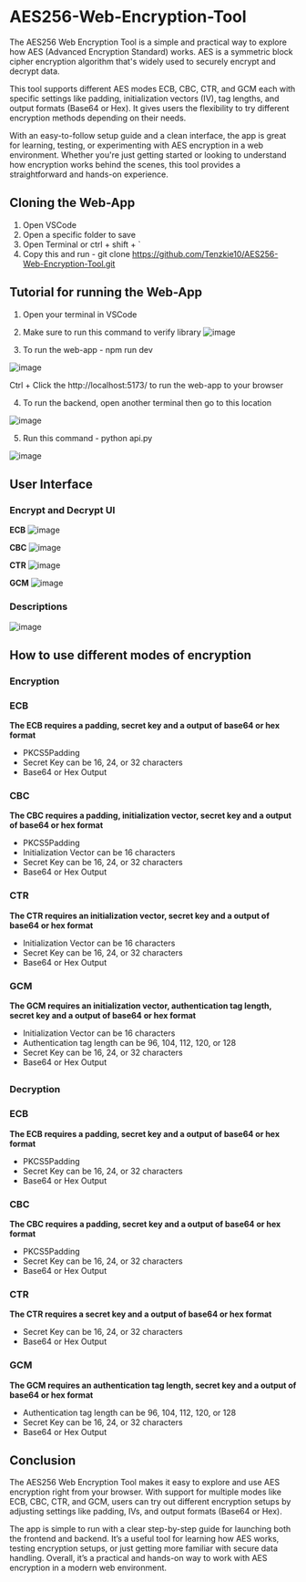 # AES256-Web-Encryption-Tool

The AES256 Web Encryption Tool is a simple and practical way to explore how AES (Advanced Encryption Standard) works. AES is a symmetric block cipher encryption algorithm that's widely used to securely encrypt and decrypt data.

This tool supports different AES modes ECB, CBC, CTR, and GCM each with specific settings like padding, initialization vectors (IV), tag lengths, and output formats (Base64 or Hex). It gives users the flexibility to try different encryption methods depending on their needs.

With an easy-to-follow setup guide and a clean interface, the app is great for learning, testing, or experimenting with AES encryption in a web environment. Whether you're just getting started or looking to understand how encryption works behind the scenes, this tool provides a straightforward and hands-on experience.

## Cloning the Web-App
1. Open VSCode
2. Open a specific folder to save
3. Open Terminal or ctrl + shift + `
4. Copy this and run - git clone https://github.com/Tenzkie10/AES256-Web-Encryption-Tool.git

## Tutorial for running the Web-App
1. Open your terminal in VSCode
   
2. Make sure to run this command to verify library
![image](https://github.com/user-attachments/assets/829e47f2-93ac-401f-a243-6ada1cd54cdb)

3. To run the web-app - npm run dev
   
![image](https://github.com/user-attachments/assets/1644be43-c2b9-4174-bbeb-9fa33609a878)

Ctrl + Click the http://localhost:5173/ to run the web-app to your browser

4. To run the backend, open another terminal then go to this location

![image](https://github.com/user-attachments/assets/d5676a8b-6083-4026-a696-af667b4e7ee1)

5.  Run this command - python api.py

![image](https://github.com/user-attachments/assets/b04dd2f0-77f2-420a-9505-7876d541cc85)

## User Interface
### Encrypt and Decrypt UI
**ECB**
![image](https://github.com/user-attachments/assets/36af433f-889d-4111-8158-6a11d5c4f7dc)

**CBC**
![image](https://github.com/user-attachments/assets/7ef4db8e-e8a8-4736-8ab1-8c74bd2f9ad9)

**CTR**
![image](https://github.com/user-attachments/assets/90affe7c-4fd3-40c7-b8bd-b9e9e94365e0)

**GCM**
![image](https://github.com/user-attachments/assets/b6a1b0be-2aed-473b-8d3f-cd8e7409a2d3)


### Descriptions
![image](https://github.com/user-attachments/assets/5e3624b4-13d3-40e9-8199-143c8521e6ef)

## How to use different modes of encryption
### Encryption
### ECB
**The ECB requires a padding, secret key and a output of base64 or hex format**
- PKCS5Padding
- Secret Key can be 16, 24, or 32 characters
- Base64 or Hex Output
  
### CBC
**The CBC requires a padding, initialization vector, secret key and a output of base64 or hex format**
- PKCS5Padding
- Initialization Vector can be 16 characters
- Secret Key can be 16, 24, or 32 characters
- Base64 or Hex Output
  
### CTR
**The CTR requires an initialization vector, secret key and a output of base64 or hex format**
- Initialization Vector can be 16 characters
- Secret Key can be 16, 24, or 32 characters
- Base64 or Hex Output
  
### GCM
**The GCM requires an initialization vector, authentication tag length, secret key and a output of base64 or hex format**
- Initialization Vector can be 16 characters
- Authentication tag length can be 96, 104, 112, 120, or 128
- Secret Key can be 16, 24, or 32 characters
- Base64 or Hex Output
##
### Decryption

### ECB
**The ECB requires a padding, secret key and a output of base64 or hex format**
- PKCS5Padding
- Secret Key can be 16, 24, or 32 characters
- Base64 or Hex Output
  
### CBC
**The CBC requires a padding, secret key and a output of base64 or hex format**
- PKCS5Padding
- Secret Key can be 16, 24, or 32 characters
- Base64 or Hex Output
  
### CTR
**The CTR requires a secret key and a output of base64 or hex format**
- Secret Key can be 16, 24, or 32 characters
- Base64 or Hex Output
  
### GCM
**The GCM requires an authentication tag length, secret key and a output of base64 or hex format**
- Authentication tag length can be 96, 104, 112, 120, or 128
- Secret Key can be 16, 24, or 32 characters
- Base64 or Hex Output
  
## Conclusion
The AES256 Web Encryption Tool makes it easy to explore and use AES encryption right from your browser. With support for multiple modes like ECB, CBC, CTR, and GCM, users can try out different encryption setups by adjusting settings like padding, IVs, and output formats (Base64 or Hex).

The app is simple to run with a clear step-by-step guide for launching both the frontend and backend. It’s a useful tool for learning how AES works, testing encryption setups, or just getting more familiar with secure data handling. Overall, it’s a practical and hands-on way to work with AES encryption in a modern web environment.
